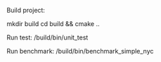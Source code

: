 Build project:

mkdir build
cd build && cmake ..

Run test:
/build/bin/unit\_test

Run benchmark:
/build/bin/benchmark\_simple\_nyc
